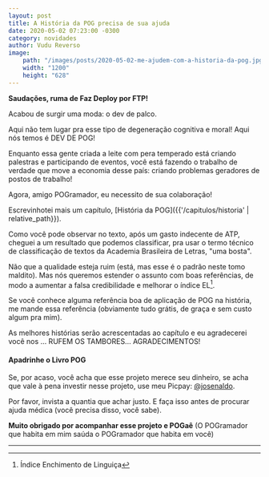 ```yaml
---
layout: post
title: A História da POG precisa de sua ajuda
date: 2020-05-02 07:23:00 -0300
category: novidades
author: Vudu Reverso
image:
    path: "/images/posts/2020-05-02-me-ajudem-com-a-historia-da-pog.jpg"
    width: "1200"
    height: "628"
---
```


**Saudações, ruma de Faz Deploy por FTP!**

Acabou de surgir uma moda: o dev de palco.

Aqui não tem lugar pra esse tipo de degeneração cognitiva e moral! Aqui nós temos é DEV DE POG!

<!-- more -->

Enquanto essa gente criada a leite com pera temperado está criando palestras e participando de eventos, você está fazendo o trabalho de verdade que move a economia desse país: criando problemas geradores de postos de trabalho!

Agora, amigo POGramador, eu necessito de sua colaboração!

Escrevinhotei mais um capítulo, [História da POG]({{'/capitulos/historia' | relative_path}}).

Como você pode observar no texto, após um gasto indecente de ATP, cheguei a um resultado que podemos classificar, pra usar o termo técnico de classificação de textos da Academia Brasileira de Letras, "uma bosta".

Não que a qualidade esteja ruim (está, mas esse é o padrão neste tomo maldito). Mas nós queremos estender o assunto com boas referências, de modo a aumentar a falsa credibilidade e melhorar o índice EL[^fn-indice-el].

Se você conhece alguma referência boa de aplicação de POG na história, me mande essa referência (obviamente tudo grátis, de graça e sem custo algum pra mim).

As melhores histórias serão acrescentadas ao capítulo e eu agradecerei você nos ... RUFEM OS TAMBORES... AGRADECIMENTOS!

#### Apadrinhe o Livro POG

Se, por acaso, você acha que esse projeto merece seu dinheiro, se acha que vale à pena investir nesse projeto, use meu Picpay: [@josenaldo](https://picpay.me/josenaldo).

Por favor, invista a quantia que achar justo. E faça isso antes de procurar ajuda médica (você precisa disso, você sabe).

**Muito obrigado por acompanhar esse projeto e POGaê**
(O POGramador que habita em mim saúda o POGramador que habita em você)

---
[^fn-indice-el]: Índice Enchimento de Linguiça
